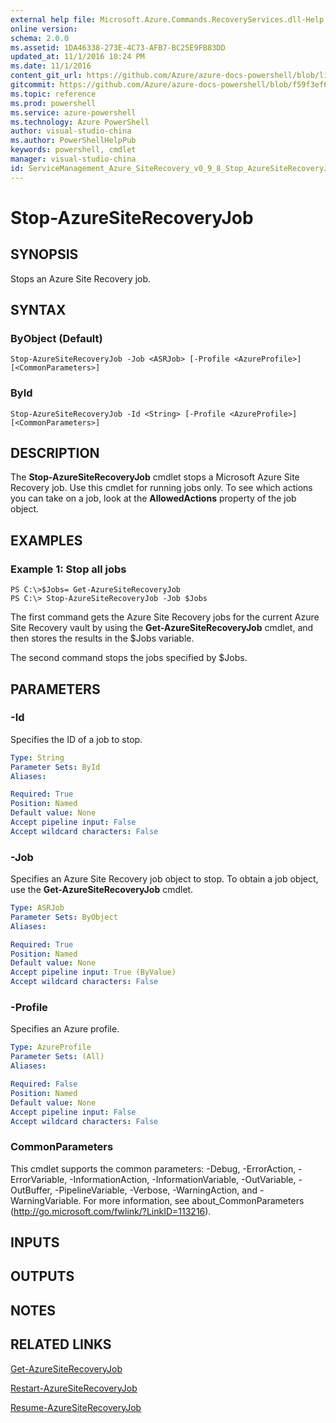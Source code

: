 ```yaml
---
external help file: Microsoft.Azure.Commands.RecoveryServices.dll-Help.xml
online version: 
schema: 2.0.0
ms.assetid: 1DA46338-273E-4C73-AFB7-BC25E9FB83DD
updated_at: 11/1/2016 10:24 PM
ms.date: 11/1/2016
content_git_url: https://github.com/Azure/azure-docs-powershell/blob/live/azureps-cmdlets-docs/ServiceManagement/Azure.SiteRecovery/v0.9.8/Stop-AzureSiteRecoveryJob.md
gitcommit: https://github.com/Azure/azure-docs-powershell/blob/f59f3ef60bc592383812213e69fd77ba950759ed/azureps-cmdlets-docs/ServiceManagement/Azure.SiteRecovery/v0.9.8/Stop-AzureSiteRecoveryJob.md
ms.topic: reference
ms.prod: powershell
ms.service: azure-powershell
ms.technology: Azure PowerShell
author: visual-studio-china
ms.author: PowerShellHelpPub
keywords: powershell, cmdlet
manager: visual-studio-china
id: ServiceManagement_Azure_SiteRecovery_v0_9_8_Stop_AzureSiteRecoveryJob_md
---
```


# Stop-AzureSiteRecoveryJob

## SYNOPSIS
Stops an Azure Site Recovery job.

## SYNTAX

### ByObject (Default)
```
Stop-AzureSiteRecoveryJob -Job <ASRJob> [-Profile <AzureProfile>] [<CommonParameters>]
```

### ById
```
Stop-AzureSiteRecoveryJob -Id <String> [-Profile <AzureProfile>] [<CommonParameters>]
```

## DESCRIPTION
The **Stop-AzureSiteRecoveryJob** cmdlet stops a Microsoft Azure Site Recovery job.
Use this cmdlet for running jobs only.
To see which actions you can take on a job, look at the **AllowedActions** property of the job object.

## EXAMPLES

### Example 1: Stop all jobs
```
PS C:\>$Jobs= Get-AzureSiteRecoveryJob 
PS C:\> Stop-AzureSiteRecoveryJob -Job $Jobs
```

The first command gets the Azure Site Recovery jobs for the current Azure Site Recovery vault by using the **Get-AzureSiteRecoveryJob** cmdlet, and then stores the results in the $Jobs variable.

The second command stops the jobs specified by $Jobs.

## PARAMETERS

### -Id
Specifies the ID of a job to stop.

```yaml
Type: String
Parameter Sets: ById
Aliases: 

Required: True
Position: Named
Default value: None
Accept pipeline input: False
Accept wildcard characters: False
```

### -Job
Specifies an Azure Site Recovery job object to stop.
To obtain a job object, use the **Get-AzureSiteRecoveryJob** cmdlet.

```yaml
Type: ASRJob
Parameter Sets: ByObject
Aliases: 

Required: True
Position: Named
Default value: None
Accept pipeline input: True (ByValue)
Accept wildcard characters: False
```

### -Profile
Specifies an Azure profile.

```yaml
Type: AzureProfile
Parameter Sets: (All)
Aliases: 

Required: False
Position: Named
Default value: None
Accept pipeline input: False
Accept wildcard characters: False
```

### CommonParameters
This cmdlet supports the common parameters: -Debug, -ErrorAction, -ErrorVariable, -InformationAction, -InformationVariable, -OutVariable, -OutBuffer, -PipelineVariable, -Verbose, -WarningAction, and -WarningVariable. For more information, see about_CommonParameters (http://go.microsoft.com/fwlink/?LinkID=113216).

## INPUTS

## OUTPUTS

## NOTES

## RELATED LINKS

[Get-AzureSiteRecoveryJob](xref:ServiceManagement/Azure.SiteRecovery/v0.9.8/Get-AzureSiteRecoveryJob.md)

[Restart-AzureSiteRecoveryJob](xref:ServiceManagement/Azure.SiteRecovery/v0.9.8/Restart-AzureSiteRecoveryJob.md)

[Resume-AzureSiteRecoveryJob](xref:ServiceManagement/Azure.SiteRecovery/v0.9.8/Resume-AzureSiteRecoveryJob.md)


